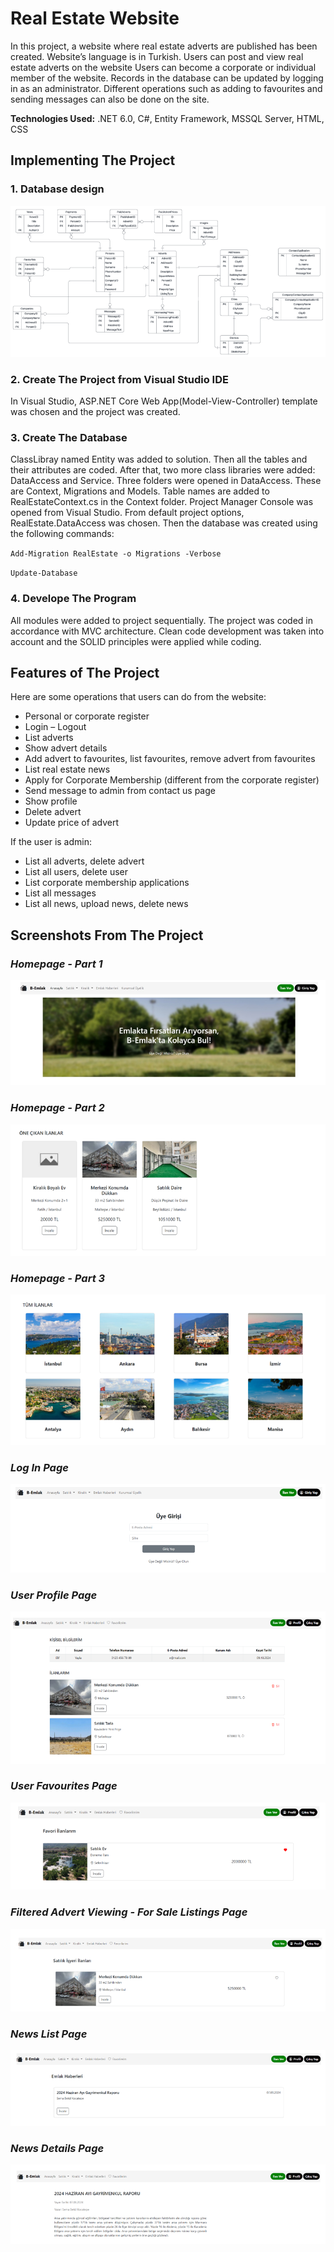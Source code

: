 # Real Estate Website
In this project, a website where real estate adverts are published has been created. Website’s language is in Turkish. Users can post and view real estate adverts on the website Users can become a corporate or individual member of the website. Records in the database can be updated by logging in as an administrator. Different operations such as adding to favourites and sending messages can also be done on the site.

**Technologies Used:** .NET 6.0, C#, Entity Framework, MSSQL Server, HTML, CSS
## Implementing The Project
### 1. Database design
![database-ER](./Readme%20Images/databaseER.png)
### 2.	Create The Project from Visual Studio IDE
   
In Visual Studio, ASP.NET Core Web App(Model-View-Controller) template was chosen and the project was created.

### 3.	Create The Database

ClassLibray named Entity was added to solution. Then all the tables and their attributes are coded. 
After that, two more class libraries were added: DataAccess and Service. Three folders were opened in DataAccess. These are Context, Migrations and Models. Table names are added to RealEstateContext.cs in the Context folder. 
Project Manager Console was opened from Visual Studio. From default project options, RealEstate.DataAccess was chosen. Then the database was created using the following commands:

`Add-Migration RealEstate -o Migrations -Verbose`

`Update-Database`



### 4.	Develope The Program
   
All modules were added to project sequentially. The project was coded in accordance with MVC architecture. Clean code development was taken into account and the SOLID principles were applied while coding.

## Features of The Project
Here are some operations that users can do from the website:
- Personal or corporate register
- Login – Logout
- List adverts
- Show advert details
- Add advert to favourites, list favourites, remove advert from favourites
- List real estate news
- Apply for Corporate Membership (different from the corporate register)
- Send message to admin from contact us page
- Show profile
- Delete advert
- Update price of advert
  
If the user is admin:
- List all adverts, delete advert
- List all users, delete user
- List corporate membership applications
- List all messages
- List all news, upload news, delete news

## Screenshots From The Project
### *Homepage - Part 1*
![image-1](./Readme%20Images/mainpage1.png)

### *Homepage - Part 2*
![image-2](./Readme%20Images/mainpage2.png)

### *Homepage - Part 3*
![image-3](./Readme%20Images/mainpage3.png)

### *Log In Page*
![image-4](./Readme%20Images/loginpage.png)

### *User Profile Page*
![image-5](./Readme%20Images/profilepage.png)

### *User Favourites Page*
![image-6](./Readme%20Images/favouritespage.png)

### *Filtered Advert Viewing - For Sale Listings Page*
![image-7](./Readme%20Images/filteredadverts.png)

### *News List Page*
![image-8](./Readme%20Images/newspage.png)

### *News Details Page*
![image-9](./Readme%20Images/newsdetails.png)


